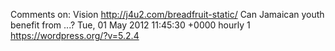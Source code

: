 Comments on: Vision http://j4u2.com/breadfruit-static/ Can Jamaican youth benefit from ...? Tue, 01 May 2012 11:45:30 +0000  hourly   1  https://wordpress.org/?v=5.2.4